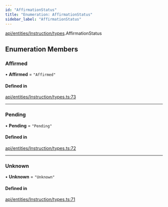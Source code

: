 ```yaml
---
id: "AffirmationStatus"
title: "Enumeration: AffirmationStatus"
sidebar_label: "AffirmationStatus"
---
```


[api/entities/Instruction/types](../../../../../../modules/API/Entities/Instruction/Types/Types.md).AffirmationStatus

## Enumeration Members

### Affirmed

• **Affirmed** = ``"Affirmed"``

#### Defined in

[api/entities/Instruction/types.ts:73](https://github.com/PolymeshAssociation/polymesh-sdk/blob/adcc38781/src/api/entities/Instruction/types.ts#L73)

___

### Pending

• **Pending** = ``"Pending"``

#### Defined in

[api/entities/Instruction/types.ts:72](https://github.com/PolymeshAssociation/polymesh-sdk/blob/adcc38781/src/api/entities/Instruction/types.ts#L72)

___

### Unknown

• **Unknown** = ``"Unknown"``

#### Defined in

[api/entities/Instruction/types.ts:71](https://github.com/PolymeshAssociation/polymesh-sdk/blob/adcc38781/src/api/entities/Instruction/types.ts#L71)
